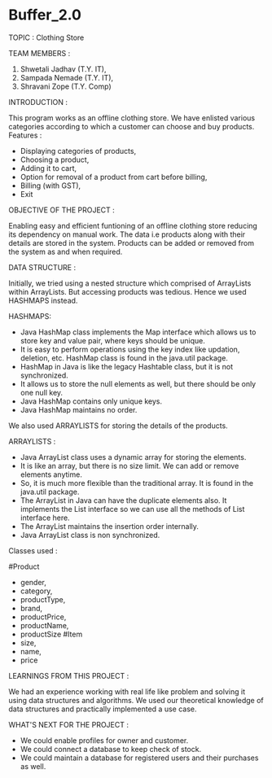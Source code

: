 # Buffer_2.0

TOPIC : Clothing Store



TEAM MEMBERS : 
 1. Shwetali Jadhav (T.Y. IT),
 2. Sampada Nemade (T.Y. IT),
 3. Shravani Zope (T.Y. Comp)



INTRODUCTION : 

This program works as an offline clothing store. 
We have enlisted various categories according to which a 
customer can choose and buy products.
  Features :
  * Displaying categories of products, 
  * Choosing a product,
  * Adding it to cart,
  * Option for removal of a product from cart before billing,
  * Billing (with GST),
  * Exit



OBJECTIVE OF THE PROJECT :

Enabling easy and efficient funtioning of an offline clothing 
store reducing its dependency on manual work. The data i.e products 
along with their details are stored in the system. 
Products can be added or removed from the system as and when required.



DATA STRUCTURE :

Initially, we tried using a nested structure which comprised of 
ArrayLists within ArrayLists. But accessing products was tedious.
Hence we used HASHMAPS instead.

  HASHMAPS:
  * Java HashMap class implements the Map interface which 
    allows us to store key and value pair, where keys should 
    be unique. 
  * It is easy to perform operations using the key index like 
    updation, deletion, etc. HashMap class is found in the java.util 
    package.
  * HashMap in Java is like the legacy Hashtable class, but it is 
    not synchronized.
  * It allows us to store the null elements as well, but there 
    should be only one null key.
  * Java HashMap contains only unique keys.
  * Java HashMap maintains no order.

We also used ARRAYLISTS for storing the details of the products.

  ARRAYLISTS : 
  * Java ArrayList class uses a dynamic array for storing the 
    elements. 
  * It is like an array, but there is no size limit. We can add 
    or remove elements anytime.
  * So, it is much more flexible than the traditional array. It 
    is found in the java.util package.
  * The ArrayList in Java can have the duplicate elements also. 
    It implements the List interface so we can use all the methods 
    of List interface here.
  * The ArrayList maintains the insertion order internally.
  * Java ArrayList class is non synchronized.

Classes used :

  #Product
   * gender,
   * category,
   * productType,
   * brand,
   * productPrice,
   * productName,
   * productSize
  #Item
   * size,
   * name,
   * price



LEARNINGS FROM THIS PROJECT : 

We had an experience working with real life like problem and 
solving it using data structures and algorithms.
We used our theoretical knowledge of data structures and practically
implemented a use case.



WHAT'S NEXT FOR THE PROJECT : 

* We could enable profiles for owner and customer.
* We could connect a database to keep check of stock.
* We could maintain a database for registered users and their 
  purchases as well.





